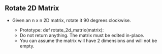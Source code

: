 ## Rotate 2D Matrix

* Given an n x n 2D matrix, rotate it 90 degrees clockwise.

    * Prototype: def rotate_2d_matrix(matrix):
    * Do not return anything. The matrix must be edited in-place.
    * You can assume the matrix will have 2 dimensions and will not be empty.
